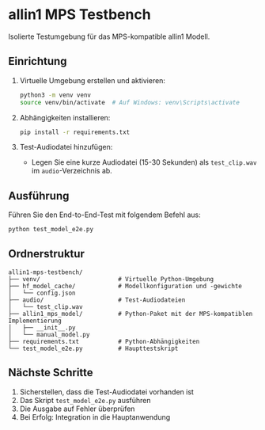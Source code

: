 # allin1 MPS Testbench

Isolierte Testumgebung für das MPS-kompatible allin1 Modell.

## Einrichtung

1. Virtuelle Umgebung erstellen und aktivieren:
   ```bash
   python3 -m venv venv
   source venv/bin/activate  # Auf Windows: venv\Scripts\activate
   ```

2. Abhängigkeiten installieren:
   ```bash
   pip install -r requirements.txt
   ```

3. Test-Audiodatei hinzufügen:
   - Legen Sie eine kurze Audiodatei (15-30 Sekunden) als `test_clip.wav` im `audio`-Verzeichnis ab.

## Ausführung

Führen Sie den End-to-End-Test mit folgendem Befehl aus:

```bash
python test_model_e2e.py
```

## Ordnerstruktur

```
allin1-mps-testbench/
├── venv/                      # Virtuelle Python-Umgebung
├── hf_model_cache/            # Modellkonfiguration und -gewichte
│   └── config.json
├── audio/                     # Test-Audiodateien
│   └── test_clip.wav
├── allin1_mps_model/          # Python-Paket mit der MPS-kompatiblen Implementierung
│   ├── __init__.py
│   └── manual_model.py
├── requirements.txt           # Python-Abhängigkeiten
└── test_model_e2e.py          # Haupttestskript
```

## Nächste Schritte

1. Sicherstellen, dass die Test-Audiodatei vorhanden ist
2. Das Skript `test_model_e2e.py` ausführen
3. Die Ausgabe auf Fehler überprüfen
4. Bei Erfolg: Integration in die Hauptanwendung
